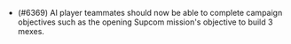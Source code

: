 - (#6369) AI player teammates should now be able to complete campaign objectives such as the opening Supcom mission's objective to build 3 mexes.

